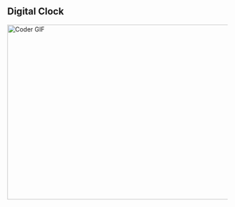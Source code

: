 ## Digital Clock

<img align="center" src="https://i.ytimg.com/vi/at7rpdT8FeI/maxresdefault.jpg" alt="Coder GIF" width="700" height="400">


